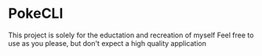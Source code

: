 # PokeCLI
This project is solely for the eductation and recreation of myself
Feel free to use as you please, but don't expect a high quality application
